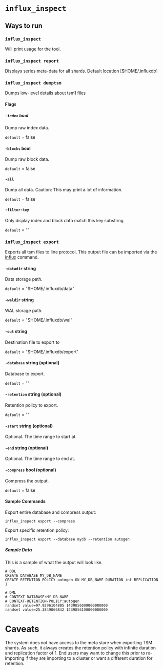 # `influx_inspect`

## Ways to run

### `influx_inspect`
Will print usage for the tool.

### `influx_inspect report`
Displays series meta-data for all shards.  Default location [$HOME/.influxdb]

### `influx_inspect dumptsm`
Dumps low-level details about tsm1 files

#### Flags

##### `-index` bool
Dump raw index data.

`default` = false

#### `-blocks` bool
Dump raw block data.

`default` = false

#### `-all`
Dump all data. Caution: This may print a lot of information.

`default` = false

#### `-filter-key`
Only display index and block data match this key substring.

`default` = ""


### `influx_inspect export`
Exports all tsm files to line protocol.  This output file can be imported via the [influx](https://github.com/EnnioRC/influxdb/tree/master/importer#running-the-import-command) command.


#### `-datadir` string
Data storage path.

`default` = "$HOME/.influxdb/data"

#### `-waldir` string
WAL storage path.

`default` = "$HOME/.influxdb/wal"

#### `-out` string
Destination file to export to

`default` = "$HOME/.influxdb/export"

#### `-database` string (optional)
Database to export.

`default` = ""

#### `-retention` string (optional)
Retention policy to export.

`default` = ""

#### `-start` string (optional)
Optional. The time range to start at.

#### `-end` string (optional)
Optional. The time range to end at.

#### `-compress` bool (optional)
Compress the output.

`default` = false

#### Sample Commands

Export entire database and compress output:
```
influx_inspect export --compress
```

Export specific retention policy:
```
influx_inspect export --database mydb --retention autogen
```

##### Sample Data
This is a sample of what the output will look like.

```
# DDL
CREATE DATABASE MY_DB_NAME
CREATE RETENTION POLICY autogen ON MY_DB_NAME DURATION inf REPLICATION 1

# DML
# CONTEXT-DATABASE:MY_DB_NAME
# CONTEXT-RETENTION-POLICY:autogen
randset value=97.9296104805 1439856000000000000
randset value=25.3849066842 1439856100000000000
```

# Caveats

The system does not have access to the meta store when exporting TSM shards.  As such, it always creates the retention policy with infinite duration and replication factor of 1.
End users may want to change this prior to re-importing if they are importing to a cluster or want a different duration for retention.
